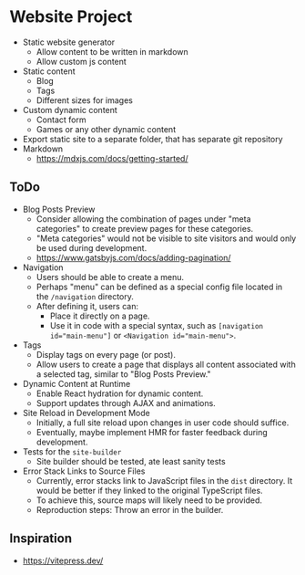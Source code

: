 # Website Project

- Static website generator
  - Allow content to be written in markdown
  - Allow custom js content
- Static content
  - Blog
  - Tags
  - Different sizes for images
- Custom dynamic content
  - Contact form
  - Games or any other dynamic content
- Export static site to a separate folder, that has separate git repository
- Markdown
  - https://mdxjs.com/docs/getting-started/

## ToDo

- Blog Posts Preview
  - Consider allowing the combination of pages under "meta categories" to create preview pages for these categories.
  - "Meta categories" would not be visible to site visitors and would only be used during development.
  - https://www.gatsbyjs.com/docs/adding-pagination/
- Navigation
  - Users should be able to create a menu.
  - Perhaps "menu" can be defined as a special config file located in the `/navigation` directory.
  - After defining it, users can:
    - Place it directly on a page.
    - Use it in code with a special syntax, such as `[navigation id="main-menu"]` or `<Navigation id="main-menu">`.
- Tags
  - Display tags on every page (or post).
  - Allow users to create a page that displays all content associated with a selected tag, similar to "Blog Posts Preview."
- Dynamic Content at Runtime
  - Enable React hydration for dynamic content.
  - Support updates through AJAX and animations.
- Site Reload in Development Mode
  - Initially, a full site reload upon changes in user code should suffice.
  - Eventually, maybe implement HMR for faster feedback during development.
- Tests for the `site-builder`
  - Site builder should be tested, ate least sanity tests
- Error Stack Links to Source Files
  - Currently, error stacks link to JavaScript files in the `dist` directory. It would be better if they linked to the original TypeScript files.
  - To achieve this, source maps will likely need to be provided.
  - Reproduction steps: Throw an error in the builder.

## Inspiration

- https://vitepress.dev/
